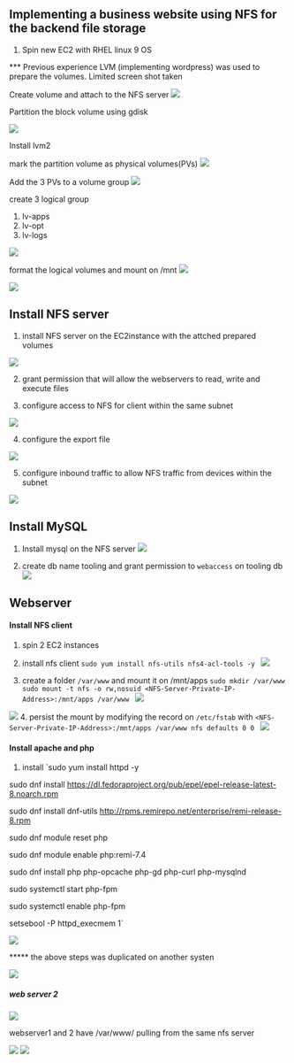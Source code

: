 ## Implementing a business website using NFS for the backend file storage

1. Spin new EC2 with RHEL linux 9 OS

*** Previous experience LVM (implementing wordpress) was used to prepare the volumes. Limited screen shot taken

Create volume and attach to the NFS server
![](img/01.volumeAttached.png)

Partition the block volume using gdisk

![](img/2.partition.png)

Install lvm2

mark the partition volume as physical volumes(PVs)
![](img/3.pvs.png)

Add the 3 PVs to a volume group
![](img/4.vg.png)

create 3 logical group
1. lv-apps
2. lv-opt
3. lv-logs

![](img/5.lvcreate.png)

format the logical volumes and mount on /mnt
![](img/6.mount.png)

![](img/7.final_df-h.png)

## Install NFS server

1. install NFS server on the EC2instance with the attched prepared volumes

![](img/9.installnfs.png)

2. grant permission that will allow the webservers to read, write and execute files

3. configure access to NFS for client within the same subnet

![](img/10.chown.png)

4. configure the export file

![](img/11.export.png)

5. configure inbound traffic to allow NFS traffic from devices within the subnet

![](img/12.inbound.png)

## Install MySQL

1. Install mysql on the NFS server
![](img/13.installmysql.png)

2. create db name tooling and grant permission to `webaccess` on tooling db
![](img/14.mysqlconf.png)

## Webserver

#### Install NFS client
1. spin 2 EC2 instances
2. install nfs client
`sudo yum install nfs-utils nfs4-acl-tools -y
`
![](img/15.webserver1_nfs.png)

3. create a folder `/var/www` and mount it on /mnt/apps
`sudo mkdir /var/www
sudo mount -t nfs -o rw,nosuid <NFS-Server-Private-IP-Address>:/mnt/apps /var/www
`
![](img/16.mount_nfs_webserver.png) 

![](img/17.df.png)
4. persist the mount by modifying the record on `/etc/fstab`
with `<NFS-Server-Private-IP-Address>:/mnt/apps /var/www nfs defaults 0 0
`
![](img/18.fstab.png)

#### Install apache and php

1. install `sudo yum install httpd -y

sudo dnf install https://dl.fedoraproject.org/pub/epel/epel-release-latest-8.noarch.rpm

sudo dnf install dnf-utils http://rpms.remirepo.net/enterprise/remi-release-8.rpm

sudo dnf module reset php

sudo dnf module enable php:remi-7.4

sudo dnf install php php-opcache php-gd php-curl php-mysqlnd

sudo systemctl start php-fpm

sudo systemctl enable php-fpm

setsebool -P httpd_execmem 1`

![](img/19.installHttpd.png)

***** the above steps was duplicated on another systen

![](img/20.instances.png)

##### web server 2
![](img/22.server2.png)

webserver1 and 2 have /var/www/ pulling from the same nfs server

![](img/23.testA.png)
![](img/23.testB.png)
